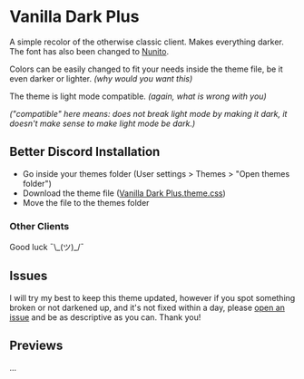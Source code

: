 # Vanilla Dark Plus
A simple recolor of the otherwise classic client. Makes everything darker. The font has also been changed to [Nunito](https://fonts.google.com/specimen/Nunito).

Colors can be easily changed to fit your needs inside the theme file, be it even darker or lighter. _(why would you want this)_

The theme is light mode compatible. _(again, what is wrong with you)_

_("compatible" here means: does not break light mode by making it dark, it doesn't make sense to make light mode be dark.)_

## Better Discord Installation
- Go inside your themes folder (User settings > Themes > "Open themes folder")
- Download the theme file ([Vanilla Dark Plus.theme.css](https://github.com/Sans3108/Vanilla-Dark-Plus/blob/master/Vanilla%20Dark%20Plus.theme.css))
- Move the file to the themes folder

### Other Clients
Good luck ¯\\\_(ツ)\_/¯

## Issues
I will try my best to keep this theme updated, however if you spot something broken or not darkened up, and it's not fixed within a day, please [open an issue](https://github.com/Sans3108/Vanilla-Dark-Plus/issues/new) and be as descriptive as you can. Thank you!

## Previews
...